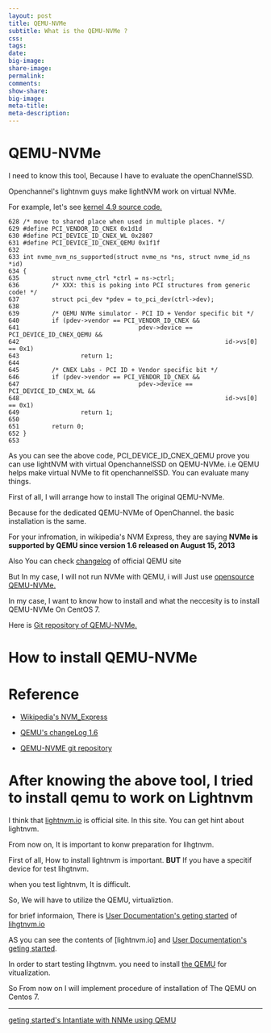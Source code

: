 ```yaml
---
layout: post
title: QEMU-NVMe
subtitle: What is the QEMU-NVMe ? 
css:
tags:
date:
big-image:
share-image:
permalink:
comments:
show-share:
big-image:
meta-title:
meta-description:
---
```


# QEMU-NVMe

 I need to know this tool, Because I have to evaluate the openChannelSSD. 
 
 Openchannel's lightnvm guys make lightNVM work on virtual NVMe. 
 
 For example, let's see [kernel 4.9 source code.](http://lxr.free-electrons.com/source/drivers/nvme/host/lightnvm.c#L633)

```
628 /* move to shared place when used in multiple places. */
629 #define PCI_VENDOR_ID_CNEX 0x1d1d
630 #define PCI_DEVICE_ID_CNEX_WL 0x2807
631 #define PCI_DEVICE_ID_CNEX_QEMU 0x1f1f
632 
633 int nvme_nvm_ns_supported(struct nvme_ns *ns, struct nvme_id_ns *id)
634 {
635         struct nvme_ctrl *ctrl = ns->ctrl;
636         /* XXX: this is poking into PCI structures from generic code! */
637         struct pci_dev *pdev = to_pci_dev(ctrl->dev);
638 
639         /* QEMU NVMe simulator - PCI ID + Vendor specific bit */
640         if (pdev->vendor == PCI_VENDOR_ID_CNEX &&
641                                 pdev->device == PCI_DEVICE_ID_CNEX_QEMU &&
642                                                         id->vs[0] == 0x1)
643                 return 1;
644 
645         /* CNEX Labs - PCI ID + Vendor specific bit */
646         if (pdev->vendor == PCI_VENDOR_ID_CNEX &&
647                                 pdev->device == PCI_DEVICE_ID_CNEX_WL &&
648                                                         id->vs[0] == 0x1)
649                 return 1;
650 
651         return 0;
652 }
653 
```

 As you can see the above code, PCI_DEVICE_ID_CNEX_QEMU prove you can use lightNVM with virtual OpenchannelSSD on QEMU-NVMe. i.e QEMU helps make virtual NVMe to fit openchannelSSD. You can evaluate many things. 
 
 First of all, I will arrange how to install The original QEMU-NVMe.
 
 Because for the dedicated QEMU-NVMe of OpenChannel. the basic installation is the same.
 
 For your infromation, in wikipedia's NVM Express, they are saying **NVMe is supported by QEMU since version 1.6 released on August 15, 2013**
 
 Also You can check [changelog](http://wiki.qemu.org/ChangeLog/1.6) of official QEMU site
 
 But In my case, I will not run NVMe with QEMU, i will Just use [opensource QEMU-NVMe.](https://github.com/nvmeqemu/nvmeqemu)
 
 In my case, I want to know how to install and what the neccesity is to install QEMU-NVMe On CentOS 7. 
 
 Here is [Git repository of QEMU-NVMe.](https://github.com/nvmeqemu/nvmeqemu) 

# How to install QEMU-NVMe



 












# Reference

  - [Wikipedia's NVM_Express](https://en.wikipedia.org/wiki/NVM_Express)

  - [QEMU's changeLog 1.6](http://wiki.qemu.org/ChangeLog/1.6)
  
  - [QEMU-NVME git repository](https://github.com/nvmeqemu/nvmeqemu)





# After knowing the above tool, I tried to install qemu to work on Lightnvm

 I think that [lightnvm.io](http://lightnvm.io/) is official site. In this site. You can get hint about lightnvm. 
 
 From now on, It is important to konw preparation for lihgtnvm. 
 
 First of all, How to install lightnvm is important. **BUT** If you have a specitif device for test lihgtnvm. 
 
 when you test lightnvm, It is difficult.
 
 So, We will have to utilize the QEMU, virtualiztion. 
 
 for brief informaion, There is [User Documentation's geting started](http://openchannelssd.readthedocs.io/en/latest/gettingstarted/) of [lihgtnvm.io](http://lightnvm.io/)

 AS you can see the contents of [lightnvm.io] and [User Documentation's geting started](http://openchannelssd.readthedocs.io/en/latest/gettingstarted/).
 
 In order to start testing lihgtnvm. you need to install [the QEMU](http://wiki.qemu.org/Main_Page) for vitualization. 
 
 So From now on I will implement procedure of installation of The QEMU on Centos 7. 
 
--------------------------------------------------------------------------------------------------------------------
 
 [geting started's Intantiate with NNMe using QEMU](http://openchannelssd.readthedocs.io/en/latest/gettingstarted/#instantiate-with-nvme-using-qemu)
